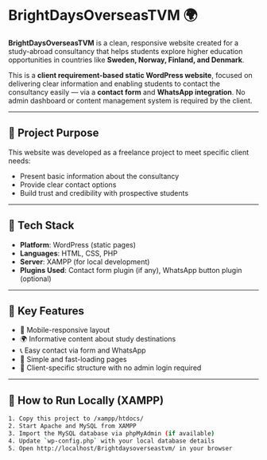 # BrightDaysOverseasTVM 🌍

**BrightDaysOverseasTVM** is a clean, responsive website created for a study-abroad consultancy that helps students explore higher education opportunities in countries like **Sweden, Norway, Finland, and Denmark**.

This is a **client requirement-based static WordPress website**, focused on delivering clear information and enabling students to contact the consultancy easily — via a **contact form** and **WhatsApp integration**. No admin dashboard or content management system is required by the client.

---

## 💼 Project Purpose

This website was developed as a freelance project to meet specific client needs:
- Present basic information about the consultancy
- Provide clear contact options
- Build trust and credibility with prospective students

---

## 🧰 Tech Stack

- **Platform**: WordPress (static pages)
- **Languages**: HTML, CSS, PHP
- **Server**: XAMPP (for local development)
- **Plugins Used**: Contact form plugin (if any), WhatsApp button plugin (optional)

---

## 🚀 Key Features

- 📱 Mobile-responsive layout
- 🌍 Informative content about study destinations
- 📞 Easy contact via form and WhatsApp
- 🎯 Simple and fast-loading pages
- 🧾 Client-specific structure with no admin login required

---

## 🔧 How to Run Locally (XAMPP)

```bash
1. Copy this project to /xampp/htdocs/
2. Start Apache and MySQL from XAMPP
3. Import the MySQL database via phpMyAdmin (if available)
4. Update `wp-config.php` with your local database details
5. Open http://localhost/Brightdaysoverseastvm/ in your browser
